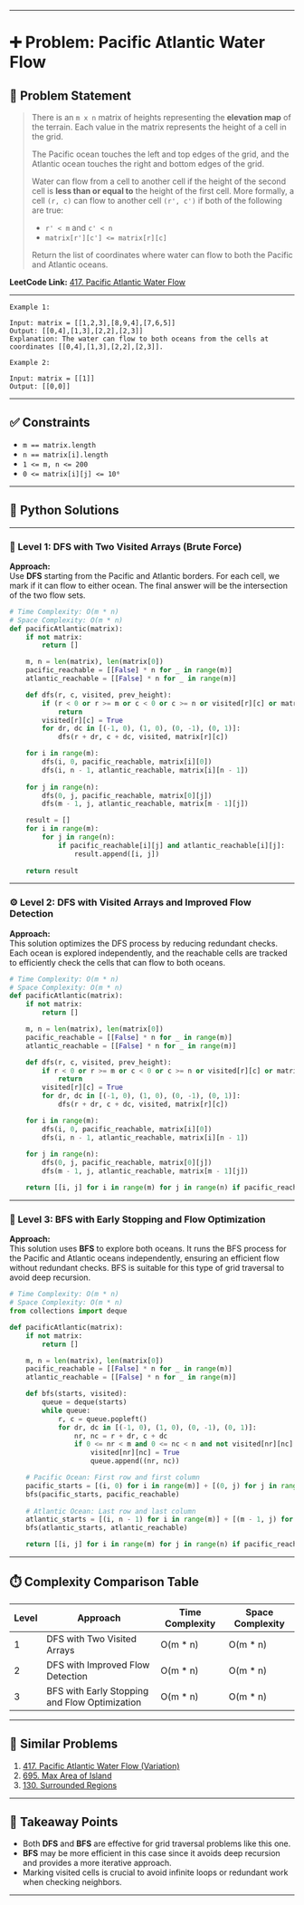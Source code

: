 
---

# ➕ Problem: Pacific Atlantic Water Flow

## 📘 Problem Statement

> There is an `m x n` matrix of heights representing the **elevation map** of the terrain. Each value in the matrix represents the height of a cell in the grid.
> 
> The Pacific ocean touches the left and top edges of the grid, and the Atlantic ocean touches the right and bottom edges of the grid.
> 
> Water can flow from a cell to another cell if the height of the second cell is **less than or equal to** the height of the first cell. More formally, a cell `(r, c)` can flow to another cell `(r', c')` if both of the following are true:
> 
> - `r' < m` and `c' < n`
> - `matrix[r'][c'] <= matrix[r][c]`
> 
> Return the list of coordinates where water can flow to both the Pacific and Atlantic oceans.

**LeetCode Link:** [417. Pacific Atlantic Water Flow](https://leetcode.com/problems/pacific-atlantic-water-flow/)

---

```
Example 1:

Input: matrix = [[1,2,3],[8,9,4],[7,6,5]]
Output: [[0,4],[1,3],[2,2],[2,3]]
Explanation: The water can flow to both oceans from the cells at coordinates [[0,4],[1,3],[2,2],[2,3]].

Example 2:

Input: matrix = [[1]]
Output: [[0,0]]
```

---

## ✅ Constraints

- `m == matrix.length`
- `n == matrix[i].length`
- `1 <= m, n <= 200`
- `0 <= matrix[i][j] <= 10⁶`

---

## 🧠 Python Solutions

---

### 🧪 Level 1: DFS with Two Visited Arrays (Brute Force)

**Approach:**  
Use **DFS** starting from the Pacific and Atlantic borders. For each cell, we mark if it can flow to either ocean. The final answer will be the intersection of the two flow sets.

```python
# Time Complexity: O(m * n)
# Space Complexity: O(m * n)
def pacificAtlantic(matrix):
    if not matrix:
        return []

    m, n = len(matrix), len(matrix[0])
    pacific_reachable = [[False] * n for _ in range(m)]
    atlantic_reachable = [[False] * n for _ in range(m)]

    def dfs(r, c, visited, prev_height):
        if (r < 0 or r >= m or c < 0 or c >= n or visited[r][c] or matrix[r][c] < prev_height):
            return
        visited[r][c] = True
        for dr, dc in [(-1, 0), (1, 0), (0, -1), (0, 1)]:
            dfs(r + dr, c + dc, visited, matrix[r][c])

    for i in range(m):
        dfs(i, 0, pacific_reachable, matrix[i][0])
        dfs(i, n - 1, atlantic_reachable, matrix[i][n - 1])
    
    for j in range(n):
        dfs(0, j, pacific_reachable, matrix[0][j])
        dfs(m - 1, j, atlantic_reachable, matrix[m - 1][j])

    result = []
    for i in range(m):
        for j in range(n):
            if pacific_reachable[i][j] and atlantic_reachable[i][j]:
                result.append([i, j])
    
    return result
```

---

### ⚙️ Level 2: DFS with Visited Arrays and Improved Flow Detection

**Approach:**  
This solution optimizes the DFS process by reducing redundant checks. Each ocean is explored independently, and the reachable cells are tracked to efficiently check the cells that can flow to both oceans.

```python
# Time Complexity: O(m * n)
# Space Complexity: O(m * n)
def pacificAtlantic(matrix):
    if not matrix:
        return []

    m, n = len(matrix), len(matrix[0])
    pacific_reachable = [[False] * n for _ in range(m)]
    atlantic_reachable = [[False] * n for _ in range(m)]

    def dfs(r, c, visited, prev_height):
        if r < 0 or r >= m or c < 0 or c >= n or visited[r][c] or matrix[r][c] < prev_height:
            return
        visited[r][c] = True
        for dr, dc in [(-1, 0), (1, 0), (0, -1), (0, 1)]:
            dfs(r + dr, c + dc, visited, matrix[r][c])

    for i in range(m):
        dfs(i, 0, pacific_reachable, matrix[i][0])
        dfs(i, n - 1, atlantic_reachable, matrix[i][n - 1])
    
    for j in range(n):
        dfs(0, j, pacific_reachable, matrix[0][j])
        dfs(m - 1, j, atlantic_reachable, matrix[m - 1][j])

    return [[i, j] for i in range(m) for j in range(n) if pacific_reachable[i][j] and atlantic_reachable[i][j]]
```

---

### 🚀 Level 3: BFS with Early Stopping and Flow Optimization

**Approach:**  
This solution uses **BFS** to explore both oceans. It runs the BFS process for the Pacific and Atlantic oceans independently, ensuring an efficient flow without redundant checks. BFS is suitable for this type of grid traversal to avoid deep recursion.

```python
# Time Complexity: O(m * n)
# Space Complexity: O(m * n)
from collections import deque

def pacificAtlantic(matrix):
    if not matrix:
        return []

    m, n = len(matrix), len(matrix[0])
    pacific_reachable = [[False] * n for _ in range(m)]
    atlantic_reachable = [[False] * n for _ in range(m)]

    def bfs(starts, visited):
        queue = deque(starts)
        while queue:
            r, c = queue.popleft()
            for dr, dc in [(-1, 0), (1, 0), (0, -1), (0, 1)]:
                nr, nc = r + dr, c + dc
                if 0 <= nr < m and 0 <= nc < n and not visited[nr][nc] and matrix[nr][nc] >= matrix[r][c]:
                    visited[nr][nc] = True
                    queue.append((nr, nc))

    # Pacific Ocean: First row and first column
    pacific_starts = [(i, 0) for i in range(m)] + [(0, j) for j in range(n)]
    bfs(pacific_starts, pacific_reachable)
    
    # Atlantic Ocean: Last row and last column
    atlantic_starts = [(i, n - 1) for i in range(m)] + [(m - 1, j) for j in range(n)]
    bfs(atlantic_starts, atlantic_reachable)

    return [[i, j] for i in range(m) for j in range(n) if pacific_reachable[i][j] and atlantic_reachable[i][j]]
```

---

## ⏱️ Complexity Comparison Table

| Level | Approach                           | Time Complexity       | Space Complexity     |
|-------|------------------------------------|-----------------------|----------------------|
| 1     | DFS with Two Visited Arrays        | O(m * n)             | O(m * n)             |
| 2     | DFS with Improved Flow Detection   | O(m * n)             | O(m * n)             |
| 3     | BFS with Early Stopping and Flow Optimization | O(m * n) | O(m * n)             |

---

## 🔗 Similar Problems

1. [417. Pacific Atlantic Water Flow (Variation)](https://leetcode.com/problems/pacific-atlantic-water-flow/)
2. [695. Max Area of Island](https://leetcode.com/problems/max-area-of-island/)
3. [130. Surrounded Regions](https://leetcode.com/problems/surrounded-regions/)

---

## 📌 Takeaway Points

- Both **DFS** and **BFS** are effective for grid traversal problems like this one.
- **BFS** may be more efficient in this case since it avoids deep recursion and provides a more iterative approach.
- Marking visited cells is crucial to avoid infinite loops or redundant work when checking neighbors.

---
